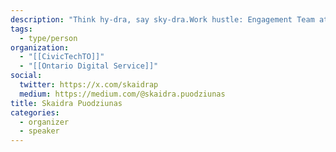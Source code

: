 ```yaml
---
description: "Think hy-dra, say sky-dra.Work hustle: Engagement Team at the Ontario Digital Service, embedded within the Ontario Government's Cabinet Office. Side hustle: Civic tech, fostering Baltic connections and globetrotting."
tags:
  - type/person
organization:
  - "[[CivicTechTO]]"
  - "[[Ontario Digital Service]]"
social:
  twitter: https://x.com/skaidrap
  medium: https://medium.com/@skaidra.puodziunas
title: Skaidra Puodziunas
categories:
  - organizer
  - speaker
---
```

